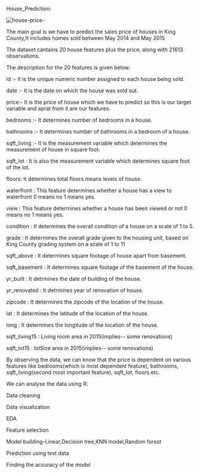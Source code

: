  House_Prediction:
 
 ![house-price-](https://user-images.githubusercontent.com/122966157/213382150-1db18ae2-ce94-4eb9-9f9d-1c71597d60c0.jpg)

 
 The main goal is we have to predict the sales price of houses in King County,It includes homes sold between May 2014 and May 2015
 
 The dataset cantains 20 house features plus the price, along with 21613 observations.
 
 The description for the 20 features is given below:

id :- It is the unique numeric number assigned to each house being sold.

date :- It is the date on which the house was sold out.

price:- It is the price of house which we have to predict so this is our target variable and aprat from it are our features.

bedrooms :- It determines number of bedrooms in a house.

bathrooms :- It determines number of bathrooms in a bedroom of a house.

sqft_living :- It is the measurement variable which determines the measurement of house in square foot.

sqft_lot : It is also the measurement variable which determines square foot of the lot.

floors: It determines total floors means levels of house.

waterfront : This feature determines whether a house has a view to waterfront 0 means no 1 means yes.

view : This feature determines whether a house has been viewed or not 0 means no 1 means yes.

condition : It determines the overall condition of a house on a scale of 1 to 5.

grade : It determines the overall grade given to the housing unit, based on King County grading system on a scale of 1 to 11

sqft_above : It determines square footage of house apart from basement.

sqft_basement : It determines square footage of the basement of the house.

yr_built : It detrmines the date of building of the house.

yr_renovated : It detrmines year of renovation of house.

zipcode : It determines the zipcode of the location of the house.

lat : It determines the latitude of the location of the house.

long : It determines the longitude of the location of the house.

sqft_living15 : Living room area in 2015(implies-- some renovations)

sqft_lot15 : lotSize area in 2015(implies-- some renovations)
 
 By observing the data, we can know that the price is dependent on various features like bedrooms(which is most dependent feature), bathrooms, sqft_living(second most important feature), sqft_lot, floors etc. 
 
 We can analyse the data using R:
 
 Data cleaning 
 
 Data visualization
 
 EDA
 
 Feature selection
 
 Model building-Linear,Decision tree,KNN model,Random forest
 
 Prediction using test data
 
 Finding the accuracy of the model
